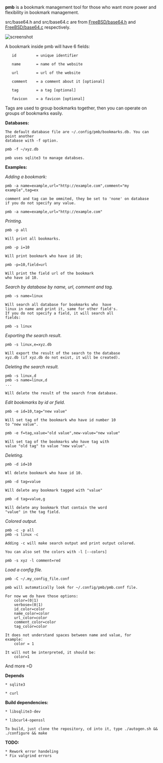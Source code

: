 **pmb** is a bookmark management tool for those who want more power and flexibility
in bookmark management.

src/base64.h and src/base64.c are from
[FreeBSD/base64.h](https://web.mit.edu/freebsd/head/contrib/wpa/src/utils/base64.h)
and
[FreeBSD/base64.c](https://web.mit.edu/freebsd/head/contrib/wpa/src/utils/base64.c)
respectively.

![screenshot](image/pmb.png)

A bookmark inside pmb will have 6 fields:

  	   id	      = unique identifier

	   name	      = name of the website

	   url	      = url of the website

	   comment    = a comment about it [optional]

	   tag	      = a tag [optional]

	   favicon    = a favicon [optional]

Tags are used to group bookmarks together, then you can operate on groups of
bookmarks easily.

**Databases:**

	The default database file are ~/.config/pmb/bookmarks.db. You can point another
	database with -f option.

	pmb -f ~/xyz.db

	pmb uses sqlite3 to manage databses.

**Examples:**

*Adding a bookmark:*

	pmb -a name=example,url="http://example.com",comment="my example",tag=ex

	comment and tag can be ommited, they be set to 'none' on database
	if you do not specify any value.

	pmb -a name=example,url="http://example.com"

*Printing.*

	pmb -p all

	Will print all bookmarks.

	pmb -p i=10

	Will print bookmark who have id 10;

	pmb -p=10,field=url

	Will print the field url of the bookmark
	who have id 10.

*Search by database by name, url, comment and tag.*

	pmb -s name=linux 

	Will search all database for bookmarks who  have
	linux in name and print it, same for other field's.
	If you do not specify a field, it will search all
	fields:

	pmb -s linux	

*Exporting the search result.*

	pmb -s linux,e=xyz.db

	Will export the result of the search to the database
	xyz.db (if xyz.db do not exist, it will be created).

*Deleting the search result.*

	pmb -s linux,d
	pmb -s name=linux,d
	...

	Will delete the result of the search from database.

*Edit bookmarks by id or field.*

	pmb -e id=10,tag="new value"

	Will set tag of the bookmark who have id number 10
	to "new value".

	pmb -e f=tag,value="old value",new-value="new value"

	Will set tag of the bookmarks who have tag with 
	value "old tag" to value "new value".
	
*Deleting.*

	pmb -d id=10

	Wll delete bookmark who have id 10.

	pmb -d tag=value

	Will delete any bookmark tagged with "value"

	pmb -d tag=value,g

	Will delete any bookmark that contain the word
	"value" in the tag field.
		
*Colored output.*

	pmb -c -p all
	pmb -s linux -c

	Adding -c will make search output and print output colored.	

	You can also set the colors with -l [--colors]

	pmb -s xyz -l comment=red

*Load a config file.*
	
	pmb -C ~/.my_config_file.conf

	pmb will automatically look for ~/.config/pmb/pmb.conf file.
	
	For now we do have those options:
		color=(0|1)
		verbose=(0|1)
		id_color=color
		name_color=color
		url_color=color
		comment_color=color
		tag_color=color

	It does not understand spaces between name and value, for
	example: 
		color = 1

	It will not be interpreted, it should be:
		color=1

And more =D

**Depends**

	* sqlite3

	* curl

**Build dependencies:**

	* libsqlite3-dev
	
	* libcurl4-openssl

	To build, just clone the repository, cd into it, type ./autogen.sh &&
	./configure && make

**TODO:**

	* Rework error handeling
	* Fix valgrind errors
